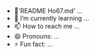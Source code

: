 - 🤩'README Ho67.md' ...
- 🌱 I’m currently learning ...
- 📫 How to reach me ...
- 😄 Pronouns: ...
- ⚡ Fun fact: ...
